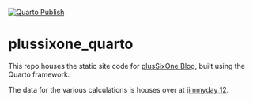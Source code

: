 [![Quarto Publish](https://github.com/jimmyday12/plussixone_quarto/actions/workflows/publish.yaml/badge.svg)](https://github.com/jimmyday12/plussixone_quarto/actions/workflows/publish.yaml)

# plussixone_quarto

This repo houses the static site code for [plusSixOne Blog](https://plussixoneblog.com), built using the Quarto framework. 

The data for the various calculations is houses over at [jimmyday_12](https://github.com/jimmyday12/plussixoneblog).

